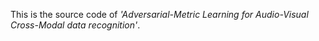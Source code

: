 This is the source code of *'Adversarial-Metric Learning for Audio-Visual Cross-Modal data recognition'*.
